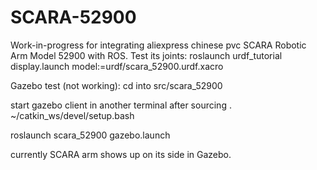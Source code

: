 # SCARA-52900
Work-in-progress for integrating aliexpress chinese pvc SCARA Robotic Arm Model 52900 with ROS. 
Test its joints:  roslaunch urdf_tutorial display.launch model:=urdf/scara_52900.urdf.xacro

Gazebo test (not working): cd into src/scara_52900



start gazebo client in another terminal after sourcing . ~/catkin_ws/devel/setup.bash

roslaunch scara_52900 gazebo.launch

currently SCARA arm shows up on its side in Gazebo.
